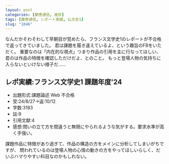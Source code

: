 ```yaml
---
layout: post
categories: [慶應通信, 進捗]
tags: [慶應通信, レポート実績, 仏文史1]
slug: "1046"
---
```

なんだかそわそわして早朝目が覚めたら、フランス文学史1のレポートが不合格で返ってきていました。
君は課題を履き違えているよ、という趣旨のFBをいただく。
重要なのは「内在的な視点」つまり作品の引用を主に行なってほしい、君のは作品の特徴を確認しただけだよ、とのこと。
もっと登場人物の気持ちに入らないといけない様子だ……

## レポ実績:フランス文学史1 課題年度'24
* 出題形式:課題論述 Web 不合格
* 受:24/8/27→返:10/12
* 字数:3183
* 註:9
* 引用文献:4
* 感想:問いの立て方を間違うと無限にやられるような気がする。要求水準が高く手強い。

課題作品に特徴があり過ぎて、作品の構造の方をメインに分析してしまいがちですが、
問われているのは登場人物の心情の動きの方をやってほしいらしく、だいぶハマりやすい科目なのかもしれない。